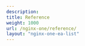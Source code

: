 ```yaml
---
description: 
title: Reference
weight: 1000
url: /nginx-one/reference/
layout: "nginx-one-ea-list"
---
```

